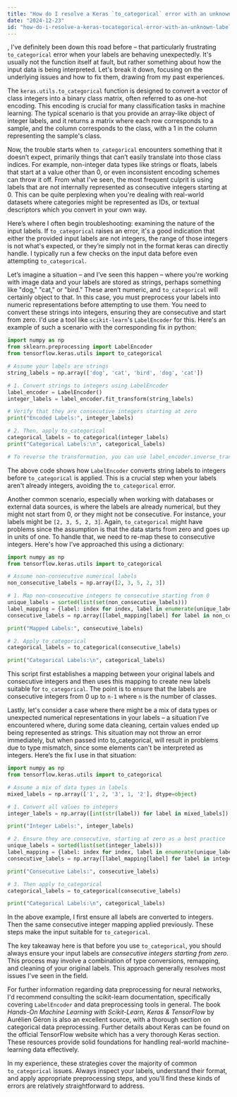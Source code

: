 ```yaml
---
title: "How do I resolve a Keras `to_categorical` error with an unknown label type?"
date: "2024-12-23"
id: "how-do-i-resolve-a-keras-tocategorical-error-with-an-unknown-label-type"
---
```


,  I've definitely been down this road before – that particularly frustrating `to_categorical` error when your labels are behaving unexpectedly. It's usually not the function itself at fault, but rather something about how the input data is being interpreted. Let's break it down, focusing on the underlying issues and how to fix them, drawing from my past experiences.

The `keras.utils.to_categorical` function is designed to convert a vector of class integers into a binary class matrix, often referred to as one-hot encoding. This encoding is crucial for many classification tasks in machine learning. The typical scenario is that you provide an array-like object of integer labels, and it returns a matrix where each row corresponds to a sample, and the column corresponds to the class, with a 1 in the column representing the sample's class.

Now, the trouble starts when `to_categorical` encounters something that it doesn’t expect, primarily things that can’t easily translate into those class indices. For example, non-integer data types like strings or floats, labels that start at a value other than 0, or even inconsistent encoding schemes can throw it off. From what I've seen, the most frequent culprit is using labels that are not internally represented as consecutive integers starting at 0. This can be quite perplexing when you're dealing with real-world datasets where categories might be represented as IDs, or textual descriptors which you convert in your own way.

Here’s where I often begin troubleshooting: examining the nature of the input labels. If `to_categorical` raises an error, it's a good indication that either the provided input labels are not integers, the range of those integers is not what's expected, or they’re simply not in the format keras can directly handle. I typically run a few checks on the input data before even attempting `to_categorical`.

Let’s imagine a situation – and I’ve seen this happen – where you're working with image data and your labels are stored as strings, perhaps something like "dog," "cat," or "bird." These aren’t numeric, and `to_categorical` will certainly object to that. In this case, you must preprocess your labels into numeric representations before attempting to use them. You need to convert these strings into integers, ensuring they are consecutive and start from zero. I'd use a tool like `scikit-learn`'s `LabelEncoder` for this. Here's an example of such a scenario with the corresponding fix in python:

```python
import numpy as np
from sklearn.preprocessing import LabelEncoder
from tensorflow.keras.utils import to_categorical

# Assume your labels are strings
string_labels = np.array(['dog', 'cat', 'bird', 'dog', 'cat'])

# 1. Convert strings to integers using LabelEncoder
label_encoder = LabelEncoder()
integer_labels = label_encoder.fit_transform(string_labels)

# Verify that they are consecutive integers starting at zero
print("Encoded Labels:", integer_labels)

# 2. Then, apply to_categorical
categorical_labels = to_categorical(integer_labels)
print("Categorical Labels:\n", categorical_labels)

# To reverse the transformation, you can use label_encoder.inverse_transform(integer_labels)
```

The above code shows how `LabelEncoder` converts string labels to integers before `to_categorical` is applied. This is a crucial step when your labels aren't already integers, avoiding the `to_categorical` error.

Another common scenario, especially when working with databases or external data sources, is where the labels are already numerical, but they might not start from 0, or they might not be consecutive. For instance, your labels might be `[2, 3, 5, 2, 3]`. Again, `to_categorical` might have problems since the assumption is that the data starts from zero and goes up in units of one. To handle that, we need to re-map these to consecutive integers. Here's how I’ve approached this using a dictionary:

```python
import numpy as np
from tensorflow.keras.utils import to_categorical

# Assume non-consecutive numerical labels
non_consecutive_labels = np.array([2, 3, 5, 2, 3])

# 1. Map non-consecutive integers to consecutive starting from 0
unique_labels = sorted(list(set(non_consecutive_labels)))
label_mapping = {label: index for index, label in enumerate(unique_labels)}
consecutive_labels = np.array([label_mapping[label] for label in non_consecutive_labels])

print("Mapped Labels:", consecutive_labels)

# 2. Apply to_categorical
categorical_labels = to_categorical(consecutive_labels)

print("Categorical Labels:\n", categorical_labels)
```

This script first establishes a mapping between your original labels and consecutive integers and then uses this mapping to create new labels suitable for `to_categorical`. The point is to ensure that the labels are consecutive integers from 0 up to `n-1` where `n` is the number of classes.

Lastly, let's consider a case where there might be a mix of data types or unexpected numerical representations in your labels – a situation I've encountered where, during some data cleaning, certain values ended up being represented as strings. This situation may not throw an error immediately, but when passed into to_categorical, will result in problems due to type mismatch, since some elements can't be interpreted as integers. Here’s the fix I use in that situation:

```python
import numpy as np
from tensorflow.keras.utils import to_categorical

# Assume a mix of data types in labels
mixed_labels = np.array(['1', 2, '3', 1, '2'], dtype=object)

# 1. Convert all values to integers
integer_labels = np.array([int(str(label)) for label in mixed_labels])

print("Integer Labels:", integer_labels)

# 2. Ensure they are consecutive, starting at zero as a best practice
unique_labels = sorted(list(set(integer_labels)))
label_mapping = {label: index for index, label in enumerate(unique_labels)}
consecutive_labels = np.array([label_mapping[label] for label in integer_labels])

print("Consecutive Labels:", consecutive_labels)

# 3. Then apply to_categorical
categorical_labels = to_categorical(consecutive_labels)

print("Categorical Labels:\n", categorical_labels)

```

In the above example, I first ensure all labels are converted to integers. Then the same consecutive integer mapping applied previously. These steps make the input suitable for `to_categorical`.

The key takeaway here is that before you use `to_categorical`, you should always ensure your input labels are *consecutive integers starting from zero*. This process may involve a combination of type conversions, remapping, and cleaning of your original labels. This approach generally resolves most issues I've seen in the field.

For further information regarding data preprocessing for neural networks, I'd recommend consulting the scikit-learn documentation, specifically covering `LabelEncoder` and data preprocessing tools in general. The book *Hands-On Machine Learning with Scikit-Learn, Keras & TensorFlow* by Aurélien Géron is also an excellent source, with a thorough section on categorical data preprocessing. Further details about Keras can be found on the official TensorFlow website which has a very thorough Keras section. These resources provide solid foundations for handling real-world machine-learning data effectively.

In my experience, these strategies cover the majority of common `to_categorical` issues. Always inspect your labels, understand their format, and apply appropriate preprocessing steps, and you'll find these kinds of errors are relatively straightforward to address.

